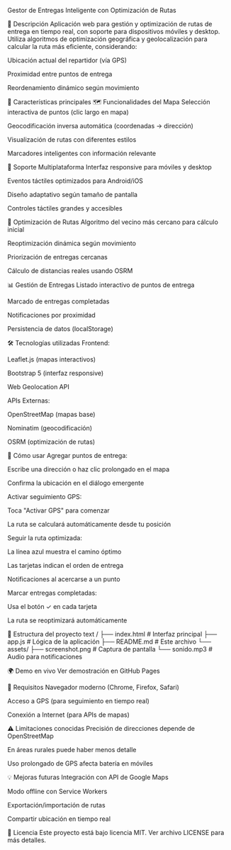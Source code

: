 Gestor de Entregas Inteligente con Optimización de Rutas


📌 Descripción
Aplicación web para gestión y optimización de rutas de entrega en tiempo real, con soporte para dispositivos móviles y desktop. Utiliza algoritmos de optimización geográfica y geolocalización para calcular la ruta más eficiente, considerando:

Ubicación actual del repartidor (vía GPS)

Proximidad entre puntos de entrega

Reordenamiento dinámico según movimiento

🌟 Características principales
🗺️ Funcionalidades del Mapa
Selección interactiva de puntos (clic largo en mapa)

Geocodificación inversa automática (coordenadas → dirección)

Visualización de rutas con diferentes estilos

Marcadores inteligentes con información relevante

📱 Soporte Multiplataforma
Interfaz responsive para móviles y desktop

Eventos táctiles optimizados para Android/iOS

Diseño adaptativo según tamaño de pantalla

Controles táctiles grandes y accesibles

🚀 Optimización de Rutas
Algoritmo del vecino más cercano para cálculo inicial

Reoptimización dinámica según movimiento

Priorización de entregas cercanas

Cálculo de distancias reales usando OSRM

📊 Gestión de Entregas
Listado interactivo de puntos de entrega

Marcado de entregas completadas

Notificaciones por proximidad

Persistencia de datos (localStorage)

🛠️ Tecnologías utilizadas
Frontend:

Leaflet.js (mapas interactivos)

Bootstrap 5 (interfaz responsive)

Web Geolocation API

APIs Externas:

OpenStreetMap (mapas base)

Nominatim (geocodificación)

OSRM (optimización de rutas)

🚀 Cómo usar
Agregar puntos de entrega:

Escribe una dirección o haz clic prolongado en el mapa

Confirma la ubicación en el diálogo emergente

Activar seguimiento GPS:

Toca "Activar GPS" para comenzar

La ruta se calculará automáticamente desde tu posición

Seguir la ruta optimizada:

La línea azul muestra el camino óptimo

Las tarjetas indican el orden de entrega

Notificaciones al acercarse a un punto

Marcar entregas completadas:

Usa el botón ✓ en cada tarjeta

La ruta se reoptimizará automáticamente

📂 Estructura del proyecto
text
/
├── index.html          # Interfaz principal
├── app.js              # Lógica de la aplicación
├── README.md           # Este archivo
└── assets/
    ├── screenshot.png  # Captura de pantalla
    └── sonido.mp3      # Audio para notificaciones


🌍 Demo en vivo
Ver demostración en GitHub Pages

📌 Requisitos
Navegador moderno (Chrome, Firefox, Safari)

Acceso a GPS (para seguimiento en tiempo real)

Conexión a Internet (para APIs de mapas)

⚠️ Limitaciones conocidas
Precisión de direcciones depende de OpenStreetMap

En áreas rurales puede haber menos detalle

Uso prolongado de GPS afecta batería en móviles

💡 Mejoras futuras
Integración con API de Google Maps

Modo offline con Service Workers

Exportación/importación de rutas

Compartir ubicación en tiempo real

📄 Licencia
Este proyecto está bajo licencia MIT. Ver archivo LICENSE para más detalles.
